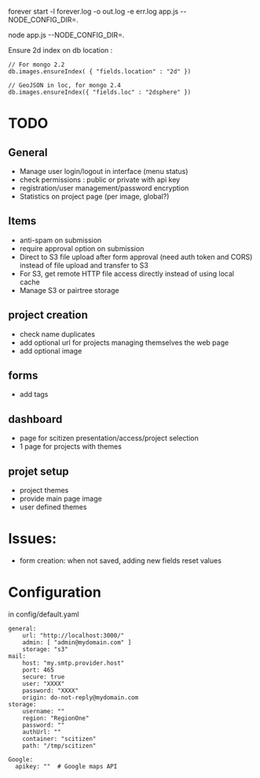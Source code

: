 forever start -l forever.log -o out.log -e err.log app.js --NODE_CONFIG_DIR=.

node app.js --NODE_CONFIG_DIR=.



Ensure 2d index on db location  :

    // For mongo 2.2
    db.images.ensureIndex( { "fields.location" : "2d" })

    // GeoJSON in loc, for mongo 2.4
    db.images.ensureIndex({ "fields.loc" : "2dsphere" })



# TODO

## General

* Manage user login/logout in interface (menu status)
* check permissions : public or private with api key
* registration/user management/password encryption
* Statistics on project page (per image, global?)

## Items

* anti-spam on submission
* require approval option on submission
* Direct to S3 file upload after form approval (need auth token and CORS) instead of file upload and transfer to S3
* For S3, get remote HTTP file access directly instead of using local cache
* Manage S3 or pairtree storage


## project creation

* check name duplicates
* add optional url for projects managing themselves  the web page
* add optional image

## forms

* add tags

## dashboard

* page for scitizen presentation/access/project selection
* 1 page for projects with themes

## projet setup

* project themes
* provide main page image
* user defined themes

# Issues:

* form creation: when not saved, adding new fields reset values

# Configuration

in config/default.yaml

    general:
        url: "http://localhost:3000/"
        admin: [ "admin@mydomain.com" ]
        storage: "s3"
    mail:
        host: "my.smtp.provider.host"
        port: 465
        secure: true
        user: "XXXX"
        password: "XXXX"
        origin: do-not-reply@mydomain.com
    storage:
        username: ""
        region: "RegionOne"
        password: ""
        authUrl: ""
        container: "scitizen"
        path: "/tmp/scitizen"

    Google:
      apikey: ""  # Google maps API
